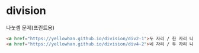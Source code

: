 # division
나눗셈 문제(프린트용)
```html
<a href="https://yellowhan.github.io/division/div2-1">두 자리 / 한 자리 나눗셈</a>
<a href="https://yellowhan.github.io/division/div4-2">네 자리 / 두 자리 나눗셈</a>
```
